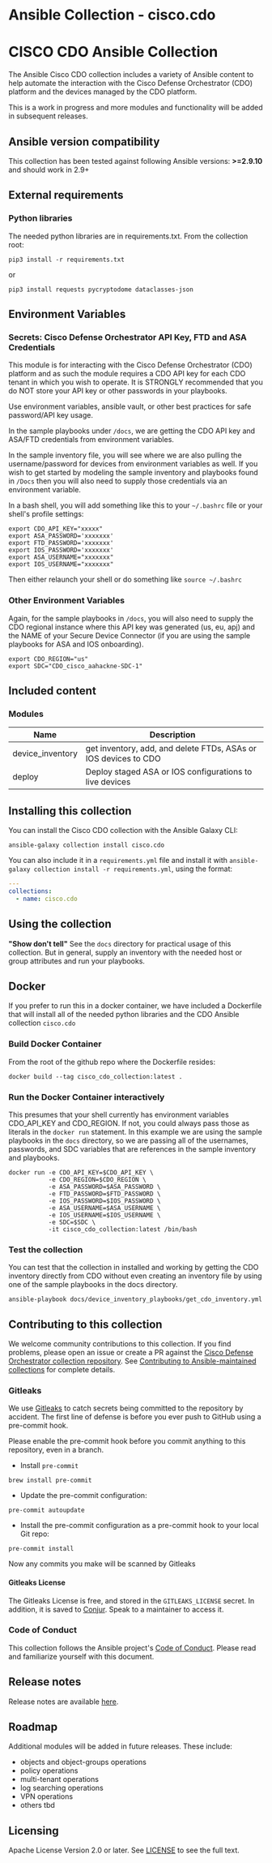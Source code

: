 # Ansible Collection - cisco.cdo

# CISCO CDO Ansible Collection

The Ansible Cisco CDO collection includes a variety of Ansible content to help automate the interaction with the Cisco Defense Orchestrator (CDO) platform and the devices managed by the CDO platform.

This is a work in progress and more modules and functionality will be added in subsequent releases.

## Ansible version compatibility

This collection has been tested against following Ansible versions: **>=2.9.10** and should work in 2.9+

## External requirements
### Python libraries
The needed python libraries are in requirements.txt. From the collection root:
```
pip3 install -r requirements.txt
```
or
```
pip3 install requests pycryptodome dataclasses-json
```


## Environment Variables
### Secrets: Cisco Defense Orchestrator API Key, FTD and ASA Credentials
This module is for interacting with the Cisco Defense Orchestrator (CDO) platform and as such the module requires a CDO API key for each CDO tenant in which you wish to operate. It is STRONGLY recommended that you do NOT store your API key or other passwords in your playbooks.

Use environment variables, ansible vault, or other best practices for safe password/API key usage.

In the sample playbooks under `/docs`, we are getting the CDO API key and ASA/FTD credentials from environment variables.

In the sample inventory file, you will see where we are also pulling the username/password for devices from environment variables as well. If you wish to get started by modeling the sample inventory and playbooks found in `/Docs` then you will also need to supply those credentials via an environment variable.

In a bash shell, you will add something like this to your `~/.bashrc` file or your shell's profile settings:
```
export CDO_API_KEY="xxxxx"
export ASA_PASSWORD='xxxxxxx'
export FTD_PASSWORD='xxxxxxx'
export IOS_PASSWORD='xxxxxxx'
export ASA_USERNAME="xxxxxxx"
export IOS_USERNAME="xxxxxxx"
```
Then either relaunch your shell or do something like `source ~/.bashrc`
### Other Environment Variables
Again, for the sample playbooks in `/docs`, you will also need to supply the CDO regional instance where this API key was generated (us, eu, apj) and the NAME of your Secure Device Connector (if you are using the sample playbooks for ASA and IOS onboarding).

```
export CDO_REGION="us"
export SDC="CDO_cisco_aahackne-SDC-1"
```

## Included content
<!--start collection content-->
### Modules
| Name             | Description                                                     |
| ---------------- | --------------------------------------------------------------- |
| device_inventory | get inventory, add, and delete FTDs, ASAs or IOS devices to CDO |
| deploy           | Deploy staged ASA or IOS configurations to live devices         |
<!--end collection content-->

## Installing this collection
You can install the Cisco CDO collection with the Ansible Galaxy CLI:

    ansible-galaxy collection install cisco.cdo

You can also include it in a `requirements.yml` file and install it with `ansible-galaxy collection install -r requirements.yml`, using the format:

```yaml
---
collections:
  - name: cisco.cdo
```
## Using the collection
**"Show don't tell"**
See the `docs` directory for practical usage of this collection. But in general, supply an inventory with the needed host or group attributes and run your playbooks.

## Docker
If you prefer to run this in a docker container, we have included a Dockerfile that will install all of the needed python libraries and the CDO Ansible collection `cisco.cdo`

### Build Docker Container
From the root of the github repo where the Dockerfile resides:

```
docker build --tag cisco_cdo_collection:latest .
```

### Run the Docker Container interactively
This presumes that your shell currently has environment variables CDO_API_KEY and CDO_REGION. If not, you could always pass those as literals in the `docker run` statement. In this example we are using the sample playbooks in the `docs` directory, so we are passing all of the usernames, passwords, and SDC variables that are references in the sample inventory and playbooks.
```
docker run -e CDO_API_KEY=$CDO_API_KEY \
           -e CDO_REGION=$CDO_REGION \
           -e ASA_PASSWORD=$ASA_PASSWORD \
           -e FTD_PASSWORD=$FTD_PASSWORD \
           -e IOS_PASSWORD=$IOS_PASSWORD \
           -e ASA_USERNAME=$ASA_USERNAME \
           -e IOS_USERNAME=$IOS_USERNAME \
           -e SDC=$SDC \
           -it cisco_cdo_collection:latest /bin/bash
```

### Test the collection
You can test that the collection in installed and working by getting the CDO inventory directly from CDO without even creating an inventory file by using one of the sample playbooks in the docs directory.

```
ansible-playbook docs/device_inventory_playbooks/get_cdo_inventory.yml
```
## Contributing to this collection
We welcome community contributions to this collection. If you find problems, please open an issue or create a PR against the [Cisco Defense Orchestrator collection repository](https://github.com/CiscoDevNet/ansible-cisco-cdo). See [Contributing to Ansible-maintained collections](https://docs.ansible.com/ansible/devel/community/contributing_maintained_collections.html#contributing-maintained-collections) for complete details.

### Gitleaks
We use [Gitleaks](https://github.com/gitleaks/gitleaks) to catch secrets being committed to the repository by accident. The first line of defense is before you ever push to GitHub using a pre-commit hook.

Please enable the pre-commit hook before you commit anything to this repository, even in a branch.

- Install `pre-commit`
```
brew install pre-commit
```
- Update the pre-commit configuration:
```
pre-commit autoupdate
```
- Install the pre-commit configuration as a pre-commit hook to your local Git repo:
```
pre-commit install
```

Now any commits you make will be scanned by Gitleaks

#### Gitleaks License

The Gitleaks License is free, and stored in the `GITLEAKS_LICENSE` secret. In addition, it is saved to [Conjur](https://secrets.cisco.com/conjur/nonprod/eng/cdo/gitleaks-license). Speak to a maintainer to access it.

### Code of Conduct
This collection follows the Ansible project's
[Code of Conduct](https://docs.ansible.com/ansible/devel/community/code_of_conduct.html).
Please read and familiarize yourself with this document.

## Release notes
Release notes are available [here](https://github.com/CiscoDevNet/ansible-cisco-cdo/blob/main/CHANGELOG.rst).

## Roadmap
Additional modules will be added in future releases. These include:
- objects and object-groups operations
- policy operations
- multi-tenant operations
- log searching operations
- VPN operations
- others tbd

## Licensing
Apache License Version 2.0 or later.
See [LICENSE](https://www.apache.org/licenses/LICENSE-2.0) to see the full text.
